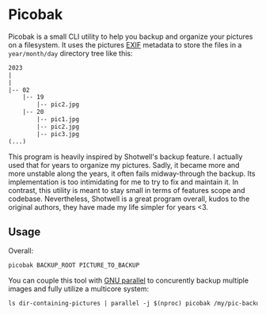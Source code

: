 # Picobak

Picobak is a small CLI utility to help you backup and organize your pictures on a filesystem. It uses the pictures [EXIF](https://en.wikipedia.org/wiki/Exif) metadata to store the files in a `year/month/day` directory tree like this:

```txt
2023
|
|
|-- 02
    |-- 19
        |-- pic2.jpg
    |-- 20
        |-- pic1.jpg
        |-- pic2.jpg
        |-- pic3.jpg
(...)
```

This program is heavily inspired by Shotwell's backup feature. I actually used that for years to organize my pictures. Sadly, it became more and more unstable along the years, it often fails midway-through the backup. Its implementation is too intimidating for me to try to fix and maintain it. In contrast, this utility is meant to stay small in terms of features scope and codebase. Nevertheless, Shotwell is a great program overall, kudos to the original authors, they have made my life simpler for years <3.

## Usage

Overall:

```txt
picobak BACKUP_ROOT PICTURE_TO_BACKUP
```

You can couple this tool with [GNU parallel](https://www.gnu.org/software/parallel/) to concurently backup multiple images and fully utilize a multicore system:

```txt
ls dir-containing-pictures | parallel -j $(nproc) picobak /my/pic-backup-root/
```
